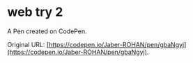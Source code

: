 # web try 2

A Pen created on CodePen.

Original URL: [https://codepen.io/Jaber-ROHAN/pen/gbaNgyj](https://codepen.io/Jaber-ROHAN/pen/gbaNgyj).

